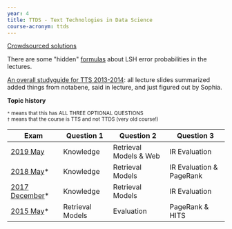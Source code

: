 ```yaml
---
year: 4
title: TTDS - Text Technologies in Data Science
course-acronym: ttds
---
```


[Crowdsourced solutions](https://betterinformatics.com/drive?next=0B2AAOQQZ_8BxY0tQYl9HVklhdlU)

There are some "hidden" [formulas](https://betterinformatics.com/drive?next=0B2AAOQQZ_8BxZkppTFM0U2ZnakE) about LSH error probabilities in the lectures.

[An overall studyguide for TTS 2013-2014](https://betterinformatics.com/drive?next=1UE3NRj_Mk8sLuU6l2a_y-gI0pOMj1r_MdbjlF_OOLjk): all lecture slides summarized added things from notabene, said in lecture, and just figured out by Sophia.

**Topic history**

<small>
<code>*</code> means that this has ALL THREE OPTIONAL QUESTIONS<br>
<code>†</code> means that the course is TTS and not TTDS (very old course!)
</small>

| Exam             | Question 1       | Question 2             | Question 3               |
|------------------|------------------|------------------------|--------------------------|
| [2019 May]       | Knowledge        | Retrieval Models & Web | IR Evaluation            |
| [2018 May]*      | Knowledge        | Retrieval Models       | IR Evaluation & PageRank |
| [2017 December]* | Knowledge        | Retrieval Models       | IR Evaluation            |
| [2015 May]*      | Retrieval Models | Evaluation             | PageRank & HITS          |

[2019 May]: https://exampapers.ed.ac.uk/record/110511/1/2019730_INFR11145.pdf
[2018 May]: https://exampapers.ed.ac.uk/record/101512/1/2018762_INFR11145.pdf
[2017 December]: https://exampapers.ed.ac.uk/record/100519/1/20181586_INFR11145.pdf
[2015 May]: https://exampapers.ed.ac.uk/record/52192/1/2015957-INFR11100.pdf
